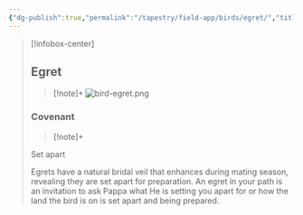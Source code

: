 ```yaml
---
{"dg-publish":true,"permalink":"/tapestry/field-app/birds/egret/","title":"Egret","tags":["covenants/animals/birds"],"dgHomeLink":true,"dgEnableSearch":true}
---
```


> [!infobox-center] 
> ## Egret
> > [!note]+
> ![bird-egret.png](/img/user/File%20Vault/Field%20App/birds/bird-egret.png)
> ### Covenant
>> [!note]+ 
>  <p class="note first">Set apart</p>
>  
><p class="note second">Egrets have a natural bridal veil that enhances during mating season, revealing they are set apart for preparation. An egret in your path is an invitation to ask Pappa what He is setting you apart for or how the land the bird is on is set apart and being prepared.</p>